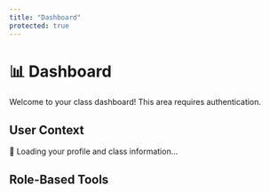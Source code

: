 ```yaml
---
title: "Dashboard"
protected: true
---
```


# 📊 Dashboard

Welcome to your class dashboard! This area requires authentication.

<!-- KEEP:START dashboard-content -->
## User Context

<div id="userContext">
    <p>🔄 Loading your profile and class information...</p>
</div>

## Role-Based Tools


<div id="professorTools" style="display: none;">
    <h3>👨‍🏫 Professor Tools</h3>
    <div class="dashboard-section">
        <h4>Class Management</h4>
        <ul>
            <li><button id="generateTokenBtn">🔗 Generate Enrollment Token</button></li>
            <li><button id="viewStudentsBtn">👥 View Class Roster</button></li>
            <li><a href="{{ .Site.BaseURL }}upload/">📁 Upload Files</a></li>
        </ul>
    </div>

<div id="enrollmentTokenSection" class="dashboard-section" style="display: none;">
    <h4>Enrollment Token</h4>
    <div id="tokenOutput" class="token-display"></div>
</div>

<div id="classRosterSection" class="dashboard-section" style="display: none;">
    <h4>Class Roster</h4>
    <div id="rosterList" class="roster-display"></div>
</div>
</div>

<div id="studentTools" style="display: none;">
    <h3>🎓 Student Tools</h3>
    <div class="dashboard-section">
        <h4>Class Resources</h4>
        <ul>
            <li><a href="{{ .Site.BaseURL }}class_notes/">📚 Class Notes</a></li>
            <li><a href="{{ .Site.BaseURL }}framework_tutorials/">📖 Tutorials</a></li>
            <li><a href="{{ .Site.BaseURL }}upload/">📤 Submit Assignment</a></li>
        </ul>
        
        <h4>Your Progress</h4>
        <div id="studentProgress">
            <p>Progress tracking coming soon...</p>
        </div>
    </div>
</div>

<div id="enrollmentTools" style="display: none;">
    <h3>🔑 Class Enrollment</h3>
    <div class="dashboard-section">
        <h4>Join This Class</h4>
        <p>You're not currently enrolled in this class. Enter an enrollment token provided by your instructor to join:</p>
        
        <div class="enrollment-form">
            <label for="dashboardEnrollmentToken">Enrollment Token:</label>
            <input type="text" 
                   id="dashboardEnrollmentToken" 
                   name="dashboardEnrollmentToken"
                   placeholder="Enter your enrollment token" 
                   autocomplete="off" />
            <button id="dashboardEnrollBtn">
                <span id="dashboardEnrollBtnText">🎓 Join Class</span>
                <span id="dashboardEnrollBtnSpinner" style="display: none;">🔄 Enrolling...</span>
            </button>
        </div>
        
        <div id="dashboardEnrollmentResult"></div>
        
        <div class="enrollment-help">
            <p><strong>💡 Need help?</strong></p>
            <ul>
                <li>Ask your instructor for an enrollment token</li>
                <li>Tokens are usually in format: XXXX-XXXX-XXXX-XXXX</li>
                <li>Each token can be used once or multiple times depending on settings</li>
            </ul>
        </div>
    </div>
</div>

<div id="errorSection" style="display: none;">
    <h3>⚠️ Connection Issue</h3>
    <div class="dashboard-section">
        <p>Unable to load your class information. You can still browse available content:</p>
        <ul>
            <li><a href="{{ .Site.BaseURL }}framework_documentation/">📋 Documentation</a></li>
            <li><a href="{{ .Site.BaseURL }}framework_tutorials/">📖 Tutorials</a></li>
        </ul>
        <button id="retryBtn">🔄 Retry</button>
    </div>
</div>
<!-- KEEP:END dashboard-content -->

<script>
// Dashboard Authentication and Role-Based UI
document.addEventListener('DOMContentLoaded', function() {
    console.log('📊 Dashboard page loaded');
    
    // Wait for auth state to be ready
    setTimeout(() => {
        // Check authentication status
        if (!window.authState || !window.authState.isAuthenticated) {
            console.warn('🚫 Unauthorized access to dashboard - redirecting to login');
            // Use the base URL from auth config to ensure proper routing
            const baseUrl = window.authConfig?.base_url || '';
            const homeUrl = new URL('./', window.location.origin + baseUrl).toString();
            window.location.href = homeUrl;
            return;
        }
        
        console.log('✅ User authenticated, setting up dashboard');
        initializeDashboard();
    }, 500);
    
    // Listen for auth state changes
    window.addEventListener('authStateChanged', function(event) {
        if (event.detail.user) {
            console.log('🔄 Auth state changed, refreshing dashboard');
            initializeDashboard();
        }
    });
});

/**
 * Initialize dashboard with user context
 */
function initializeDashboard() {
    const userContext = window.authState?.userContext;
    const user = window.authState?.user;
    
    console.log('📋 Initializing dashboard with context:', userContext);
    
    // Update user context display
    updateUserContextDisplay(user, userContext);
    
    if (userContext) {
        // Show role-based tools based on user context
        showRoleBasedTools(userContext);
        setupRoleSpecificHandlers(userContext);
    } else {
        // Try to fetch user context if not available
        console.log('🔄 User context not available, attempting to fetch...');
        if (window.AuthClient) {
            fetchAndDisplayUserContext();
        } else {
            showErrorSection('AuthClient not available');
        }
    }
}

/**
 * Update the user context display section
 */
function updateUserContextDisplay(user, userContext) {
    const contextEl = document.getElementById('userContext');
    if (!contextEl) return;
    
    if (userContext) {
        contextEl.innerHTML = `
            <div class="user-card">
                <h4>👤 ${user.email}</h4>
                <p><strong>GitHub:</strong> @${userContext.github_username || 'Unknown'}</p>
                <p><strong>Role:</strong> ${userContext.role || 'Unknown'}</p>
                <p><strong>Class:</strong> ${userContext.class_title || 'Not enrolled'}</p>
                <p><strong>Status:</strong> ${userContext.is_member ? '✅ Active Member' : '❌ Not enrolled'}</p>
            </div>
        `;
    } else {
        contextEl.innerHTML = `
            <div class="user-card">
                <h4>👤 ${user.email}</h4>
                <p>🔄 Loading class information...</p>
            </div>
        `;
    }
}

/**
 * Show appropriate tools based on user role
 */
function showRoleBasedTools(userContext) {
    // Hide all sections first
    hideAllSections();
    
    if (!userContext.is_member) {
        // User is not a member of this class
        document.getElementById('enrollmentTools').style.display = 'block';
    } else if (userContext.role === 'professor') {
        // Show professor tools
        document.getElementById('professorTools').style.display = 'block';
    } else if (userContext.role === 'student') {
        // Show student tools
        document.getElementById('studentTools').style.display = 'block';
    } else {
        // Unknown role but is a member
        document.getElementById('studentTools').style.display = 'block';
    }
}

/**
 * Hide all role-based sections
 */
function hideAllSections() {
    document.getElementById('professorTools').style.display = 'none';
    document.getElementById('studentTools').style.display = 'none';
    document.getElementById('enrollmentTools').style.display = 'none';
    document.getElementById('errorSection').style.display = 'none';
}

/**
 * Setup event handlers for role-specific buttons
 */
function setupRoleSpecificHandlers(userContext) {
    if (userContext.role === 'professor') {
        setupProfessorHandlers();
    } else if (!userContext.is_member) {
        setupEnrollmentHandlers();
    }
    
    // Setup retry button
    const retryBtn = document.getElementById('retryBtn');
    if (retryBtn) {
        retryBtn.onclick = () => {
            console.log('🔄 Retrying user context fetch');
            fetchAndDisplayUserContext();
        };
    }
}

/**
 * Setup professor-specific button handlers
 */
function setupProfessorHandlers() {
    const generateTokenBtn = document.getElementById('generateTokenBtn');
    const viewStudentsBtn = document.getElementById('viewStudentsBtn');
    
    if (generateTokenBtn) {
        generateTokenBtn.onclick = async () => {
            console.log('🔗 Generating enrollment token...');
            
            try {
                // Show loading state
                generateTokenBtn.disabled = true;
                generateTokenBtn.textContent = '🔄 Generating...';
                
                // Get current class slug
                const pathParts = window.location.pathname.split('/');
                const classSlug = pathParts[1] || 'class_template';
                
                // Generate token with default settings (30 days, unlimited uses)
                const result = await window.AuthClient.generateToken(classSlug, {
                    expiresInDays: 30,
                    maxUses: 0 // 0 means unlimited
                });
                
                // Display the token
                const tokenOutput = document.getElementById('tokenOutput');
                const expiresDate = new Date(result.expires_at).toLocaleDateString();
                const usageInfo = result.max_uses > 0 ? `${result.max_uses} uses` : 'Unlimited uses';
                
                tokenOutput.innerHTML = `
                    <div class="token-success">
                        <h5>✅ Token Generated Successfully!</h5>
                        <div class="token-code">
                            <code id="generatedToken">${result.token}</code>
                            <button id="copyTokenBtn" onclick="copyToken()" title="Copy token">📋</button>
                        </div>
                        <div class="token-details">
                            <p><strong>Expires:</strong> ${expiresDate}</p>
                            <p><strong>Usage:</strong> ${usageInfo}</p>
                            <p class="token-instructions">
                                💡 Share this token with students so they can join the class at 
                                <strong>/enroll/</strong>
                            </p>
                        </div>
                    </div>
                `;
                
                // Show the token section
                document.getElementById('enrollmentTokenSection').style.display = 'block';
                
            } catch (error) {
                console.error('❌ Token generation failed:', error);
                
                // Show error message
                document.getElementById('tokenOutput').innerHTML = `
                    <div class="token-error">
                        <h5>❌ Token Generation Failed</h5>
                        <p>Error: ${error.message}</p>
                        <p>Please try again or check your permissions.</p>
                    </div>
                `;
                document.getElementById('enrollmentTokenSection').style.display = 'block';
                
            } finally {
                // Reset button state
                generateTokenBtn.disabled = false;
                generateTokenBtn.textContent = '🔗 Generate Enrollment Token';
            }
        };
    }
    
    if (viewStudentsBtn) {
        viewStudentsBtn.onclick = () => {
            console.log('👥 Loading class roster...');
            // TODO: Implement roster viewing
            document.getElementById('rosterList').innerHTML = 
                '<p>Class roster viewing coming in Module 5...</p>';
            document.getElementById('classRosterSection').style.display = 'block';
        };
    }
}

/**
 * Setup enrollment button handlers for dashboard enrollment
 */
function setupEnrollmentHandlers() {
    const enrollBtn = document.getElementById('dashboardEnrollBtn');
    const tokenInput = document.getElementById('dashboardEnrollmentToken');
    const resultDiv = document.getElementById('dashboardEnrollmentResult');
    
    if (enrollBtn && tokenInput && resultDiv) {
        enrollBtn.onclick = async () => {
            const token = tokenInput.value.trim();
            if (!token) {
                resultDiv.innerHTML = 
                    '<div class="enrollment-error">❌ Please enter an enrollment token</div>';
                return;
            }
            
            console.log('🔑 Attempting to enroll with token:', token);
            
            // Show loading state
            const btnText = document.getElementById('dashboardEnrollBtnText');
            const btnSpinner = document.getElementById('dashboardEnrollBtnSpinner');
            
            if (btnText) btnText.style.display = 'none';
            if (btnSpinner) btnSpinner.style.display = 'inline';
            enrollBtn.disabled = true;
            
            try {
                // Get current class slug
                const pathParts = window.location.pathname.split('/');
                const classSlug = pathParts[1] || 'class_template';
                
                // Call enrollment API
                const result = await window.AuthClient.enroll(classSlug, token);
                
                console.log('✅ Enrollment successful:', result);
                
                // Show success message
                resultDiv.innerHTML = 
                    '<div class="enrollment-success">🎉 ' + result.message + '</div>';
                
                // Clear the token input
                tokenInput.value = '';
                
                // Refresh the dashboard after a short delay to show new user context
                setTimeout(() => {
                    window.location.reload();
                }, 2000);
                
            } catch (error) {
                console.error('❌ Enrollment failed:', error);
                resultDiv.innerHTML = 
                    `<div class="enrollment-error">❌ ${error.message}</div>`;
            } finally {
                // Reset button state
                if (btnText) btnText.style.display = 'inline';
                if (btnSpinner) btnSpinner.style.display = 'none';
                enrollBtn.disabled = false;
            }
        };
        
        // Allow Enter key to submit
        tokenInput.onkeypress = (e) => {
            if (e.key === 'Enter') {
                enrollBtn.click();
            }
        };
    }
}


/**
 * Fetch user context and update dashboard
 */
async function fetchAndDisplayUserContext() {
    try {
        const pathParts = window.location.pathname.split('/');
        const classSlug = pathParts[1] || 'class_template';
        
        console.log('🌐 Fetching user context for class:', classSlug);
        const context = await window.AuthClient.getMe(classSlug);
        
        // Store in auth state
        window.authState.userContext = context;
        
        console.log('✅ User context fetched:', context);
        
        // Update dashboard
        updateUserContextDisplay(window.authState.user, context);
        showRoleBasedTools(context);
        setupRoleSpecificHandlers(context);
        
    } catch (error) {
        console.error('❌ Failed to fetch user context:', error);
        showErrorSection(error.message);
    }
}

/**
 * Show error section when API calls fail
 */
function showErrorSection(errorMessage) {
    hideAllSections();
    document.getElementById('errorSection').style.display = 'block';
    
    // Update user context to show error
    const contextEl = document.getElementById('userContext');
    if (contextEl) {
        contextEl.innerHTML = `
            <div class="user-card error">
                <h4>⚠️ Connection Error</h4>
                <p>Unable to load class information: ${errorMessage}</p>
            </div>
        `;
    }
}

/**
 * Copy enrollment token to clipboard
 */
function copyToken() {
    const tokenElement = document.getElementById('generatedToken');
    if (tokenElement) {
        const token = tokenElement.textContent;
        
        // Use the modern clipboard API if available
        if (navigator.clipboard && window.isSecureContext) {
            navigator.clipboard.writeText(token).then(() => {
                showTokenCopyFeedback('✅ Token copied to clipboard!');
            }).catch(() => {
                fallbackCopyToken(token);
            });
        } else {
            fallbackCopyToken(token);
        }
    }
}

/**
 * Fallback method for copying token (older browsers)
 */
function fallbackCopyToken(token) {
    // Create temporary textarea
    const textarea = document.createElement('textarea');
    textarea.value = token;
    textarea.style.position = 'fixed';
    textarea.style.opacity = '0';
    document.body.appendChild(textarea);
    
    // Select and copy
    textarea.select();
    try {
        document.execCommand('copy');
        showTokenCopyFeedback('✅ Token copied to clipboard!');
    } catch (error) {
        showTokenCopyFeedback('❌ Failed to copy token');
    }
    
    // Clean up
    document.body.removeChild(textarea);
}

/**
 * Show copy feedback message
 */
function showTokenCopyFeedback(message) {
    const copyBtn = document.getElementById('copyTokenBtn');
    if (copyBtn) {
        const originalText = copyBtn.textContent;
        copyBtn.textContent = message.includes('✅') ? '✅' : '❌';
        copyBtn.disabled = true;
        
        setTimeout(() => {
            copyBtn.textContent = '📋';
            copyBtn.disabled = false;
        }, 2000);
    }
}

/**
 * Debug function to test token generation with detailed logging
 */
window.debugTokenGeneration = async function() {
    console.log('🐛 DEBUG: Starting token generation test...');
    
    // Check auth state
    console.log('🔍 Auth State Check:');
    console.log('  - isAuthenticated:', window.authState?.isAuthenticated);
    console.log('  - user:', window.authState?.user?.email);
    console.log('  - userContext:', window.authState?.userContext);
    console.log('  - session token length:', window.authState?.session?.access_token?.length);
    
    // Test class slug detection
    const classSlug = window.AuthClient.getCurrentClassSlug();
    console.log('  - detected class slug:', classSlug);
    
    try {
        console.log('🔗 Making API call to generate-token...');
        const result = await window.AuthClient.generateToken(classSlug, {
            expiresInDays: 1,
            maxUses: 5
        });
        console.log('✅ SUCCESS:', result);
        return result;
    } catch (error) {
        console.error('❌ DETAILED ERROR:', error);
        console.error('❌ ERROR MESSAGE:', error.message);
        console.error('❌ ERROR STACK:', error.stack);
        return { error: error.message };
    }
};
</script>

<!-- Dashboard styling is handled by evangelion theme components/dashboard.css -->